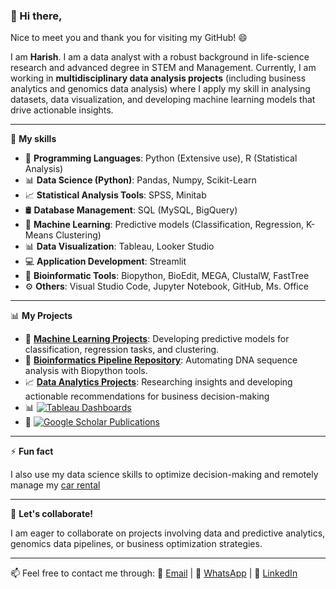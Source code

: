 ### 👋 Hi there, 

Nice to meet you and thank you for visiting my GitHub! 😄

I am **Harish**. I am a data analyst with a robust background in life-science research and advanced degree in STEM and Management. 
Currently, I am working in **multidisciplinary data analysis projects** (including business analytics and genomics data analysis) where I apply my skill in analysing datasets, 
data visualization, and developing machine learning models that drive actionable insights.   

---


🌱 **My skills**
- 🐍 **Programming Languages**: Python (Extensive use), R (Statistical Analysis)  
- 📊 **Data Science (Python)**: Pandas, Numpy, Scikit-Learn  
- 📈 **Statistical Analysis Tools**: SPSS, Minitab  
- 🛢️ **Database Management**: SQL (MySQL, BigQuery)  
- 🤖 **Machine Learning**: Predictive models (Classification, Regression, K-Means Clustering)  
- 📊 **Data Visualization**: Tableau, Looker Studio  
- 💻 **Application Development**: Streamlit  
- 🧬 **Bioinformatic Tools**: Biopython, BioEdit, MEGA, ClustalW, FastTree  
- ⚙️ **Others**: Visual Studio Code, Jupyter Notebook, GitHub, Ms. Office  

---

📊 **My Projects**  
- 🤖 [**Machine Learning Projects**](#): Developing predictive models for classification, regression tasks, and clustering.  
- 🧬 [**Bioinformatics Pipeline Repository**](https://github.com/harishmuh/bioinformatics_biopython_projects): Automating DNA sequence analysis with Biopython tools.  
- 📈 [**Data Analytics Projects**](#): Researching insights and developing actionable recommendations for business decision-making   
- 📊 [![Tableau Dashboards](https://img.shields.io/badge/Tableau-Dashboards-orange?style=flat&logo=Tableau)](https://public.tableau.com/app/profile/harish.muhammad/vizzes)  
- 🔬 [![Google Scholar Publications](https://img.shields.io/badge/Google-Scholar-blue?style=flat&logo=GoogleScholar)](https://scholar.google.com/citations?user=TokimwYAAAAJ&hl=en)  

---

⚡ **Fun fact**

I also use my data science skills to optimize decision-making and remotely manage my [car rental](https://arasyarentcar.com/)

---

👀 **Let's collaborate!**

I am eager to collaborate on projects involving data and predictive analytics, genomics data pipelines, or business optimization strategies.

---

📫 Feel free to contact me through:
📧 [Email](mailto:harishmuh@gmail.com) | 📱 [WhatsApp](https://wa.me/6281288387694) | 💼 [LinkedIn](https://www.linkedin.com/in/harish-muhammad-7b600b102/)

  
